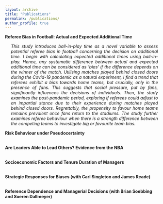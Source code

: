 ```yaml
---
layout: archive
title: "Publications"
permalink: /publications/
author_profile: true
---
```

<style>
    .abstract {
        text-align: justify;
        padding-left: 0.2in;
        font-style: italic;
    }
</style>

<b>Referee Bias in Football: Actual and Expected Additional Time</b>
<br>
<div class="abstract">
    This study introduces ball-in-play time as a novel variable to assess potential referee bias in football concerning the decision on additional time. I begin with calculating expected additional times using ball-in-play. Hence, any systematic difference between actual and expected additional time can be considered as 'bias' if the difference depends on the winner of the match. Utilising matches played behind closed doors during the Covid-19 pandemic as a natural experiment, I find a trend that referees exhibit a bias towards home teams, but crucially, only in the presence of fans. This suggests that social pressure, put by fans, significantly influences the decisions of individuals. Then, the study examines the post-pandemic period, exploring if referees could adjust to an impartial stance due to their experience during matches played behind closed doors. Regrettably, the propensity to favour home teams remains prevalent once fans return to the stadiums. The study further examines referee behaviour when there is a strength difference between the competing teams to investigate big or favourite team bias.
</div>

<b>Risk Behaviour under Pseudocertainty</b>
<br><br>

<b>Are Leaders Able to Lead Others? Evidence from the NBA</b>
<br><br>

<b>Socioeconomic Factors and Tenure Duration of Managers</b>
<br><br>

<b>Strategic Responses for Biases (with Carl Singleton and James Reade)</b>
<br><br>

<b>Reference Dependence and Managerial Decisions (with Brian Soebbing and Soeren Dallmeyer)</b>


